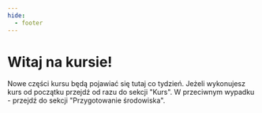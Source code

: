```yaml
---
hide:
  - footer
---
```


# Witaj na kursie!

Nowe części kursu będą pojawiać się tutaj co tydzień. Jeżeli wykonujesz kurs od początku przejdź od razu do sekcji "Kurs". W przeciwnym wypadku - przejdź do sekcji "Przygotowanie środowiska".
